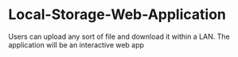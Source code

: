 # Local-Storage-Web-Application
Users can upload any sort of file and download it within a LAN. The application will be an interactive web app
